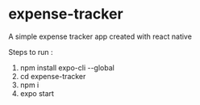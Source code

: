 # expense-tracker
A simple expense tracker app created with react native

Steps to run : 
1) npm install expo-cli --global
2) cd expense-tracker
3) npm i
4) expo start
